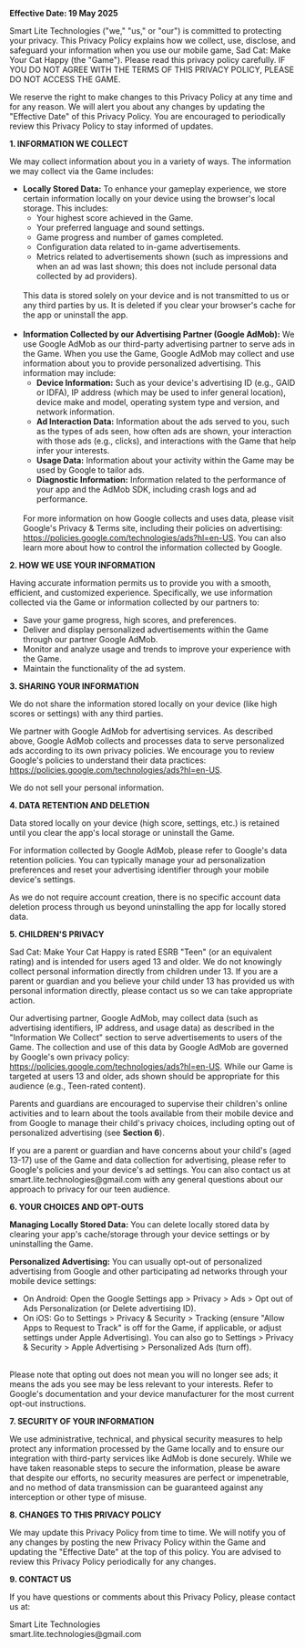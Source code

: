 <p><strong>Effective Date: 19 May 2025</strong></p>
<p>Smart Lite Technologies ("we," "us," or "our") is committed to protecting your privacy. This Privacy Policy explains how we collect, use, disclose, and safeguard your information when you use our mobile game, Sad Cat: Make Your Cat Happy (the "Game"). Please read this privacy policy carefully. IF YOU DO NOT AGREE WITH THE TERMS OF THIS PRIVACY POLICY, PLEASE DO NOT ACCESS THE GAME.</p>
<p>We reserve the right to make changes to this Privacy Policy at any time and for any reason. We will alert you about any changes by updating the "Effective Date" of this Privacy Policy. You are encouraged to periodically review this Privacy Policy to stay informed of updates.</p>
<p><strong>1. INFORMATION WE COLLECT</strong></p>
<p>We may collect information about you in a variety of ways. The information we may collect via the Game includes:</p>
<ul>
  <li>
    <strong>Locally Stored Data:</strong> To enhance your gameplay experience, we store certain information locally on your device using the browser's local storage. This includes:
    <ul>
      <li>Your highest score achieved in the Game.</li>
      <li>Your preferred language and sound settings.</li>
      <li>Game progress and number of games completed.</li>
      <li>Configuration data related to in-game advertisements.</li>
      <li>Metrics related to advertisements shown (such as impressions and when an ad was last shown; this does not include personal data collected by ad providers).</li>
    </ul>
    <br>This data is stored solely on your device and is not transmitted to us or any third parties by us. It is deleted if you clear your browser's cache for the app or uninstall the app.
  </li>
  <br>
  <li>
    <strong>Information Collected by our Advertising Partner (Google AdMob):</strong> We use Google AdMob as our third-party advertising partner to serve ads in the Game. When you use the Game, Google AdMob may collect and use information about you to provide personalized advertising. This information may include:
    <ul>
      <li><strong>Device Information:</strong> Such as your device's advertising ID (e.g., GAID or IDFA), IP address (which may be used to infer general location), device make and model, operating system type and version, and network information.</li>
      <li><strong>Ad Interaction Data:</strong> Information about the ads served to you, such as the types of ads seen, how often ads are shown, your interaction with those ads (e.g., clicks), and interactions with the Game that help infer your interests.</li>
      <li><strong>Usage Data:</strong> Information about your activity within the Game may be used by Google to tailor ads.</li>
      <li><strong>Diagnostic Information:</strong> Information related to the performance of your app and the AdMob SDK, including crash logs and ad performance.</li>
    </ul>
    <br>For more information on how Google collects and uses data, please visit Google's Privacy & Terms site, including their policies on advertising: <a href="https://policies.google.com/technologies/ads?hl=en-US" target="_blank" rel="noopener noreferrer">https://policies.google.com/technologies/ads?hl=en-US</a>. You can also learn more about how to control the information collected by Google.
  </li>
</ul>
<p><strong>2. HOW WE USE YOUR INFORMATION</strong></p>
<p>Having accurate information permits us to provide you with a smooth, efficient, and customized experience. Specifically, we use information collected via the Game or information collected by our partners to:</p>
<ul>
  <li>Save your game progress, high scores, and preferences.</li>
  <li>Deliver and display personalized advertisements within the Game through our partner Google AdMob.</li>
  <li>Monitor and analyze usage and trends to improve your experience with the Game.</li>
  <li>Maintain the functionality of the ad system.</li>
</ul>
<p><strong>3. SHARING YOUR INFORMATION</strong></p>
<p>We do not share the information stored locally on your device (like high scores or settings) with any third parties.</p>
<p>We partner with Google AdMob for advertising services. As described above, Google AdMob collects and processes data to serve personalized ads according to its own privacy policies. We encourage you to review Google's policies to understand their data practices: <a href="https://policies.google.com/technologies/ads?hl=en-US" target="_blank" rel="noopener noreferrer">https://policies.google.com/technologies/ads?hl=en-US</a>.</p>
<p>We do not sell your personal information.</p>
<p><strong>4. DATA RETENTION AND DELETION</strong></p>
<p>Data stored locally on your device (high score, settings, etc.) is retained until you clear the app's local storage or uninstall the Game.</p>
<p>For information collected by Google AdMob, please refer to Google's data retention policies. You can typically manage your ad personalization preferences and reset your advertising identifier through your mobile device's settings.</p>
<p>As we do not require account creation, there is no specific account data deletion process through us beyond uninstalling the app for locally stored data.</p>
<p><strong>5. CHILDREN'S PRIVACY</strong></p>
<p>Sad Cat: Make Your Cat Happy is rated ESRB "Teen" (or an equivalent rating) and is intended for users aged 13 and older. We do not knowingly collect personal information directly from children under 13. If you are a parent or guardian and you believe your child under 13 has provided us with personal information directly, please contact us so we can take appropriate action.</p>
<p>Our advertising partner, Google AdMob, may collect data (such as advertising identifiers, IP address, and usage data) as described in the "Information We Collect" section to serve advertisements to users of the Game. The collection and use of this data by Google AdMob are governed by Google's own privacy policy: <a href="https://policies.google.com/technologies/ads?hl=en-US" target="_blank" rel="noopener noreferrer">https://policies.google.com/technologies/ads?hl=en-US</a>. While our Game is targeted at users 13 and older, ads shown should be appropriate for this audience (e.g., Teen-rated content).</p>
<p>Parents and guardians are encouraged to supervise their children's online activities and to learn about the tools available from their mobile device and from Google to manage their child's privacy choices, including opting out of personalized advertising (see <strong>Section 6</strong>).</p>
<p>If you are a parent or guardian and have concerns about your child's (aged 13-17) use of the Game and data collection for advertising, please refer to Google's policies and your device's ad settings. You can also contact us at smart.lite.technologies@gmail.com with any general questions about our approach to privacy for our teen audience.</p>
<p><strong>6. YOUR CHOICES AND OPT-OUTS</strong></p>
<p><strong>Managing Locally Stored Data:</strong> You can delete locally stored data by clearing your app's cache/storage through your device settings or by uninstalling the Game.</p>
<p><strong>Personalized Advertising:</strong> You can usually opt-out of personalized advertising from Google and other participating ad networks through your mobile device settings:<ul><li>On Android: Open the Google Settings app > Privacy > Ads > Opt out of Ads Personalization (or Delete advertising ID).</li><li>On iOS: Go to Settings > Privacy & Security > Tracking (ensure "Allow Apps to Request to Track" is off for the Game, if applicable, or adjust settings under Apple Advertising). You can also go to Settings > Privacy & Security > Apple Advertising > Personalized Ads (turn off).</li></ul><br>Please note that opting out does not mean you will no longer see ads; it means the ads you see may be less relevant to your interests. Refer to Google's documentation and your device manufacturer for the most current opt-out instructions.</p>
<p><strong>7. SECURITY OF YOUR INFORMATION</strong></p>
<p>We use administrative, technical, and physical security measures to help protect any information processed by the Game locally and to ensure our integration with third-party services like AdMob is done securely. While we have taken reasonable steps to secure the information, please be aware that despite our efforts, no security measures are perfect or impenetrable, and no method of data transmission can be guaranteed against any interception or other type of misuse.</p>
<p><strong>8. CHANGES TO THIS PRIVACY POLICY</strong></p>
<p>We may update this Privacy Policy from time to time. We will notify you of any changes by posting the new Privacy Policy within the Game and updating the "Effective Date" at the top of this policy. You are advised to review this Privacy Policy periodically for any changes.</p>
<p><strong>9. CONTACT US</strong></p>
<p>If you have questions or comments about this Privacy Policy, please contact us at:</p>
<p>Smart Lite Technologies<br>smart.lite.technologies@gmail.com</p>
